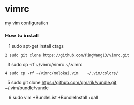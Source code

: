vimrc
=====

my vim configuration
### How to install

    1 sudo apt-get install ctags
    
    2 sudo git clone https://github.com/PingWang13/vimrc.git   
    
    3 sudo cp -rf ~/vimrc/vimrc    ~/.vimrc
    
    4 sudo cp -rf ~/vimrc/molokai.vim    ~/.vim/colors/
    
    5 sudo git clone https://github.com/gmarik/vundle.git      ~/.vim/bundle/vundle
    
    6 sudo vim  +BundleList +BundleInstall +qall
